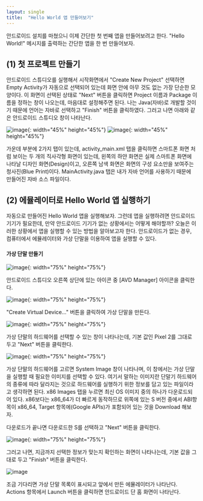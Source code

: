 ```yaml
---
layout: single
title:  "Hello World 앱 만들어보기"
---
```


안드로이드 설치를 마쳤으니 이제 간단한 첫 번째 앱을 만들어보려고 한다.
"Hello World!" 메시지를 출력하는 간단한 앱을 한 번 만들어보자.

## (1) 첫 프로젝트 만들기 

안드로이드 스튜디오를 실행해서 시작화면에서 "Create New Project" 선택하면 Empty Activity가 자동으로 선택되어 있는데 화면 안에 아무 것도 없는 가장 단순한 모양이다.
이 화면이 선택된 상태로 "Next" 버튼을 클릭하면 Project 이름과 Package 이름을 정하는 창이 나오는데, 마음대로 설정해주면 된다. 나는 Java(자바)로 개발할 것이기 때문에 언어는 자바로 선택하고 "Finish" 버튼을 클릭하였다. 그러고 나면 아래와 같은 안드로이드 스튜디오 창이 나타난다.

![image](https://user-images.githubusercontent.com/73388615/136691975-ba5a3596-c85a-44bd-896a-cf3f0f5a7e3d.png){: width="45%" height="45%"} ![image](https://user-images.githubusercontent.com/73388615/136693075-44b5a94f-a453-4065-89aa-b7fc00d91924.png){: width="45%" height="45%"}


가운데 부분에 2가지 탭이 있는데, activity_main.xml 탭을 클릭하면 스마트폰 화면 처럼 보이는 두 개의 직사각형 화면이 있는데, 왼쪽의 하얀 화면은 실제 스마트폰 화면에 나타날 디자인 화면(Design)이고, 오른쪽 남색 화면은 화면의 구성 요소만을 보여주는 청사진(Blue Print)이다. 
MainActivity.java 탭은 내가 자바 언어를 사용하기 때문에 만들어진 자바 소스 파일이다. 

## (2) 에뮬레이터로 Hello World 앱 실행하기

자동으로 만들어진 Hello World 앱을 실행해보자. 그런데 앱을 실행하려면 안드로이드 기기가 필요한데, 만약 안드로이드 기기가 없는 상황에서는 어떻게 해야할까?
오늘은 이러한 상황에서 앱을 실행할 수 있는 방법을 알아보고자 한다. 안드로이드가 없는 경우, 컴퓨터에서 에뮬레이터와 가상 단말을 이용하여 앱을 실행할 수 있다.

#### 가상 단말 만들기 

![image](https://user-images.githubusercontent.com/73388615/136693192-4177fb42-741f-40b7-bf0c-f65914002633.png){: width="75%" height="75%"}

안드로이드 스튜디오 오른쪽 상단에 있는 아이콘 중 [AVD Manager] 아이콘을 클릭한다. 

![image](https://user-images.githubusercontent.com/73388615/136693218-2568e1c4-9199-4ecf-886b-35a7d778c8dc.png){: width="75%" height="75%"}

"Create Virtual Device..." 버튼을 클릭하여 가상 단말을 만든다.

![image](https://user-images.githubusercontent.com/73388615/136693368-d2a0c78a-c23a-457e-9d3b-b3194cb0d183.png){: width="75%" height="75%"}

가상 단말의 하드웨어를 선택할 수 있는 창이 나타나는데, 기본 값인 Pixel 2를 그대로 두고 "Next" 버튼을 클릭한다.

![image](https://user-images.githubusercontent.com/73388615/136693376-78bf528b-8b12-41f5-b313-9968e872ec0a.png){: width="75%" height="75%"}

가상 단말의 하드웨어를 고르면 System Image 창이 나타나며, 이 창에서는 가상 단말을 실행할 때 필요한 이미지를 선택할 수 있다. 여기서 말하는 이미지란 단말기 하드웨어의 종류에 따라 달라지는 것으로 하드웨어를 실행하기 위한 정보를 담고 있는 파일이라고 생각하면 된다. x86 Images 탭을 누르면 최신 OS 이미지 중의 하나가 다운로드되어 있다. x86보다는 x86_64가 더 빠르게 동작하므로 위쪽에 있는 S 버전 중에서 ABI항목이 x86_64, Target 항목에(Google APIs)가 포함되어 있는 것을 Download 해보자.

다운로드가 끝나면 다운로드한 S를 선택하고 "Next" 버튼을 클릭한다. 

![image](https://user-images.githubusercontent.com/73388615/136693676-bc6f1b40-595c-4f34-a650-c461603d0b29.png){: width="75%" height="75%"}

그러고 나면, 지금까지 선택한 정보가 맞는지 확인하는 화면이 나타나는데, 기본 값을 그대로 두고 "Finish" 버튼을 클릭한다. 

![image](https://user-images.githubusercontent.com/73388615/136693749-6f05746c-36a8-4757-aaa5-159708280f80.png)

조금 기다리면 가상 단말 목록이 표시되고 앞에서 만든 에뮬레이터가 나타난다. Actions 항목에서 Launch 버튼을 클릭하면 안드로이드 단 홈 화면이 나타난다.














